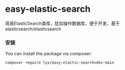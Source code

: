 # easy-elastic-search

简易ElasticSearch类库，犹如操作数据库，便于开发，基于elasticsearch/elasticsearch

### 安装
You can install the package via composer:
```bash
composer require lys/easy-elastic-search=dev-main
```

